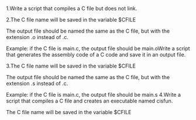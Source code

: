 1.Write a script that compiles a C file but does not link.



2.The C file name will be saved in the variable $CFILE

The output file should be named the same as the C file, but with the extension .o instead of .c.

Example: if the C file is main.c, the output file should be main.oWrite a script that generates the assembly code of a C code and save it in an output file.



3.The C file name will be saved in the variable $CFILE

The output file should be named the same as the C file, but with the extension .s instead of .c.

Example: if the C file is main.c, the output file should be main.s
4.Write a script that compiles a C file and creates an executable named cisfun.



The C file name will be saved in the variable $CFILE